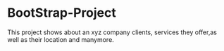 # BootStrap-Project
This project shows about an xyz company clients, services they offer,as well as their location and manymore.
